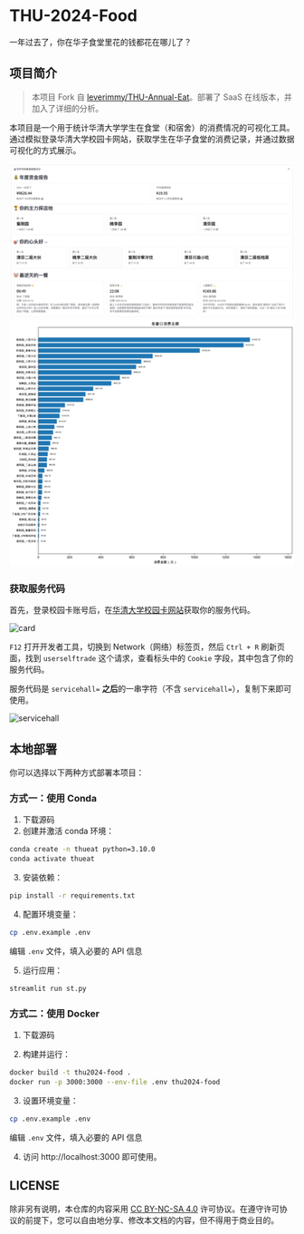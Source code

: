 # THU-2024-Food

一年过去了，你在华子食堂里花的钱都花在哪儿了？

## 项目简介

> 本项目 Fork 自 [leverimmy/THU-Annual-Eat](https://github.com/leverimmy/THU-Annual-Eat)。部署了 SaaS 在线版本，并加入了详细的分析。

本项目是一个用于统计华清大学学生在食堂（和宿舍）的消费情况的可视化工具。通过模拟登录华清大学校园卡网站，获取学生在华子食堂的消费记录，并通过数据可视化的方式展示。

![demo](./demo.png)
![demo2](./demo2.png)

### 获取服务代码

首先，登录校园卡账号后，在[华清大学校园卡网站](https://card.tsinghua.edu.cn/userselftrade)获取你的服务代码。

![card](./card.png)

`F12` 打开开发者工具，切换到 Network（网络）标签页，然后 `Ctrl + R` 刷新页面，找到 `userselftrade` 这个请求，查看标头中的 `Cookie` 字段，其中包含了你的服务代码。

服务代码是 `servicehall=` **之后**的一串字符（不含 `servicehall=`），复制下来即可使用。

![servicehall](./servicehall.png)

## 本地部署

你可以选择以下两种方式部署本项目：

### 方式一：使用 Conda

1. 下载源码
2. 创建并激活 conda 环境：
```bash
conda create -n thueat python=3.10.0
conda activate thueat
```

3. 安装依赖：
```bash
pip install -r requirements.txt
```

4. 配置环境变量：
```bash
cp .env.example .env
```
编辑 `.env` 文件，填入必要的 API 信息

5. 运行应用：
```bash
streamlit run st.py
```

### 方式二：使用 Docker

1. 下载源码

2. 构建并运行：
```bash
docker build -t thu2024-food .
docker run -p 3000:3000 --env-file .env thu2024-food
```

3. 设置环境变量：
```bash
cp .env.example .env
```
编辑 `.env` 文件，填入必要的 API 信息

4. 访问 http://localhost:3000 即可使用。

## LICENSE

除非另有说明，本仓库的内容采用 [CC BY-NC-SA 4.0](https://creativecommons.org/licenses/by-nc-sa/4.0/) 许可协议。在遵守许可协议的前提下，您可以自由地分享、修改本文档的内容，但不得用于商业目的。